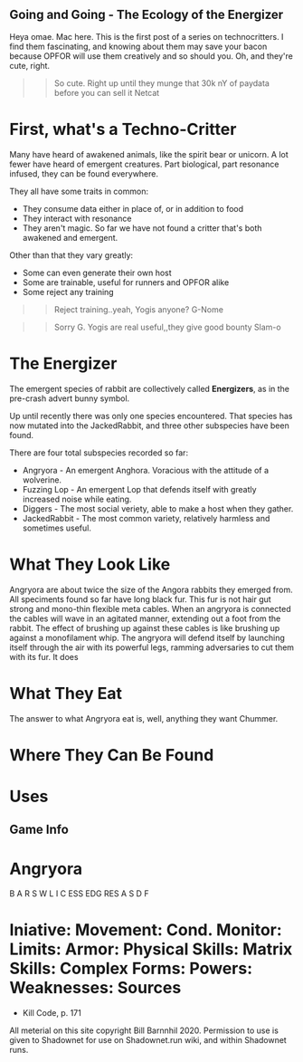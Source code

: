 
Going and Going - The Ecology of the Energizer
-----------------------------------------------

Heya omae. Mac here. This is the first post of a series on technocritters. I find them fascinating, and knowing about them may save your bacon because OPFOR will use them creatively and so should you. Oh, and they're cute, right.

>> So cute. Right up until they munge that 30k nY of paydata before you can sell it
>> Netcat

First, what's a Techno-Critter
===============================

Many have heard of awakened animals, like the spirit bear or unicorn. A lot fewer have heard of emergent creatures. Part biological, part resonance infused, they can be found everywhere. 

They all have some traits in common:
- They consume data either in place of, or in addition to food
- They interact with resonance
- They aren't magic. So far we have not found a critter that's both awakened and emergent.

Other than that they vary greatly:
- Some can even generate their own host
- Some are trainable, useful for runners and OPFOR alike
- Some reject any training 

>> Reject training..yeah, Yogis anyone?
>> G-Nome

>> Sorry G. Yogis are real useful,,they give good bounty
>> Slam-o

The Energizer
==============

The emergent species of rabbit are collectively called __Energizers__, as in the pre-crash advert bunny symbol.

Up until recently there was only one species encountered. That species has now mutated into the JackedRabbit, and three other subspecies have been found.

There are four total subspecies recorded so far:
- Angryora - An emergent Anghora. Voracious with the attitude of a wolverine.
- Fuzzing Lop - An emergent Lop that defends itself with greatly increased noise while eating. 
- Diggers - The most social veriety, able to make a host when they gather.
- JackedRabbit - The most common variety, relatively harmless and sometimes useful.

What They Look Like
====================

Angryora are about twice the size of the Angora rabbits they emerged from. All speciments found so far have long black fur. This fur is not hair gut strong and mono-thin flexible meta cables. When an angryora is connected the cables will wave in an agitated manner, extending out a foot from the rabbit. The effect of brushing up against these cables is like brushing up against a monofilament whip. The angryora will defend itself by launching itself through the air with its powerful legs, ramming adversaries to cut them with its fur.  It does 

What They Eat
===============

The answer to what Angryora eat is, well, anything they want Chummer.

Where They Can Be Found
========================

Uses
=====

Game Info
-----------

Angryora
========
B  A  R  S  W  L  I  C  ESS  EDG  RES    A  S  D  F

Iniative:
Movement:
Cond. Monitor:
Limits:
Armor:
Physical Skills:
Matrix Skills:
Complex Forms:
Powers:
Weaknesses:
Sources
=======
- Kill Code, p. 171


All meterial on this site copyright Bill Barnnhil 2020. Permission to use is given to Shadownet for use on Shadownet.run wiki, and within Shadownet runs.
